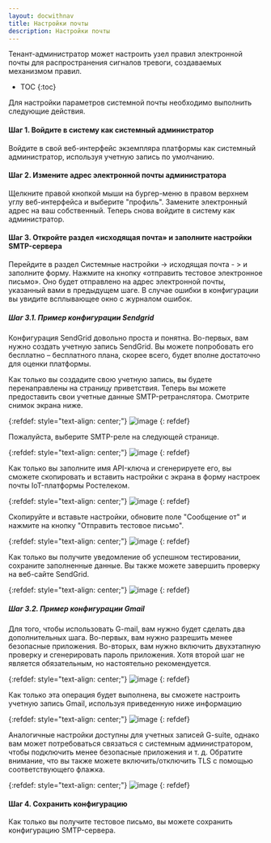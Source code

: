 ```yaml
---
layout: docwithnav
title: Настройки почты
description: Настройки почты
---
```


Тенант-администратор может настроить узел правил электронной почты для распространения сигналов тревоги, создаваемых механизмом правил.
 

* TOC
{:toc}

Для настройки параметров системной почты необходимо выполнить следующие действия.

#### Шаг 1. Войдите в систему как системный администратор

Войдите в свой веб-интерфейс экземпляра платформы как системный администратор, используя учетную запись по умолчанию.

#### Шаг 2. Измените адрес электронной почты администратора

Щелкните правой кнопкой мыши на бургер-меню в правом верхнем углу веб-интерфейса и выберите "профиль". Замените электронный адрес  на ваш собственный. Теперь снова войдите в систему как администратор.

#### Шаг 3. Откройте раздел «исходящая почта» и заполните настройки SMTP-сервера

Перейдите в раздел Системные настройки -> исходящая почта - > и заполните форму. Нажмите на кнопку «отправить тестовое электронное письмо». Оно будет отправлено на адрес электронной почты, указанный вами в предыдущем шаге. В случае ошибки в конфигурации вы увидите всплывающее окно с журналом ошибок.

##### Шаг 3.1. Пример конфигурации Sendgrid

Конфигурация SendGrid довольно проста и понятна. Во-первых, вам нужно создать учетную запись SendGrid. Вы можете попробовать его бесплатно – бесплатного плана, скорее всего, будет вполне достаточно для оценки платформы.

Как только вы создадите свою учетную запись, вы будете перенаправлены на страницу приветствия. Теперь вы можете предоставить свои учетные данные SMTP-ретранслятора. Смотрите снимок экрана ниже.
 

{:refdef: style="text-align: center;"}
![image](/images/user-guide/ui/mail/sendgrid-welcome.png)
{: refdef}

Пожалуйста, выберите SMTP-реле на следующей странице.

{:refdef: style="text-align: center;"}
![image](/images/user-guide/ui/mail/sendgrid-smtp-relay.png)
{: refdef}

Как только вы заполните имя API-ключа и сгенерируете его, вы сможете скопировать и вставить настройки с экрана в форму настроек почты IoT-платформы Ростелеком.

{:refdef: style="text-align: center;"}
![image](/images/user-guide/ui/mail/sendgrid-token.png)
{: refdef}

Скопируйте и вставьте настройки, обновите поле "Сообщение от" и нажмите на кнопку "Отправить тестовое письмо".

{:refdef: style="text-align: center;"}
![image](/images/user-guide/ui/mail/sendgrid-settings.png)
{: refdef}

Как только вы получите уведомление об успешном тестировании, сохраните заполненные данные. Вы также можете завершить проверку на веб-сайте SendGrid.

{:refdef: style="text-align: center;"}
![image](/images/user-guide/ui/mail/sendgrid-it-works.png)
{: refdef}


##### Шаг 3.2. Пример конфигурации Gmail

Для того, чтобы использовать G-mail, вам нужно будет сделать два дополнительных шага. Во-первых, вам нужно разрешить менее безопасные приложения. Во-вторых, вам нужно включить двухэтапную проверку и сгенерировать пароль приложения. Хотя второй шаг не является обязательным, но настоятельно рекомендуется.

{:refdef: style="text-align: center;"}
![image](/images/user-guide/ui/mail/app-password.png)
{: refdef}

Как только эта операция будет выполнена, вы сможете настроить учетную запись Gmail, используя приведенную ниже информацию

{:refdef: style="text-align: center;"}
![image](/images/user-guide/ui/mail/gmail-settings.png)
{: refdef}

Аналогичные настройки доступны для учетных записей G-suite, однако вам может потребоваться связаться с системным администратором, чтобы подключить менее безопасные приложения и т. д. Обратите внимание, что вы также можете включить/отключить TLS с помощью соответствующего флажка.

{:refdef: style="text-align: center;"}
![image](/images/user-guide/ui/mail/gsuite-settings.png)
{: refdef}


#### Шаг 4. Сохранить конфигурацию

Как только вы получите тестовое письмо, вы можете сохранить конфигурацию SMTP-сервера.
